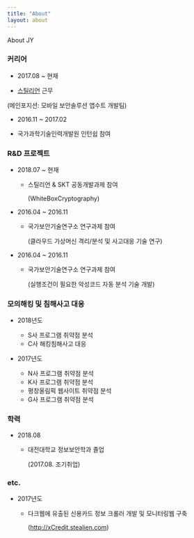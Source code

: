 ```yaml
---
title: "About"
layout: about
---
```


About JY


### **커리어**
- 2017.08 ~ 현재
 + [스틸리언](https://www.stealien.com/) 근무

  (메인포지션: 모바일 보안솔루션 앱수트 개발팀)
  

- 2016.11 ~ 2017.02
 + 국가과학기술인력개발원 인턴쉽 참여



### **R&D 프로젝트**

- 2018.07 ~ 현재
  + 스틸리언 & SKT 공동개발과제 참여 

     (WhiteBoxCryptography)
   

- 2016.04 ~ 2016.11 
  + 국가보안기술연구소 연구과제 참여 

     (클라우드 가상머신 격리/분석 및 사고대응 기술 연구)
    

- 2016.04 ~ 2016.11 
  + 국가보안기술연구소 연구과제 참여 

     (실행조건이 필요한 악성코드 자동 분석 기술 개발)



### **모의해킹 및 침해사고 대응**

- 2018년도
  + S사 프로그램 취약점 분석
  + C사 해킹침해사고 대응


- 2017년도
  + N사 프로그램 취약점 분석
  + K사 프로그램 취약점 분석
  + 평창올림픽 웹사이트 취약점 분석
  + G사 프로그램 취약점 분석


### **학력**

- 2018.08 
  + 대전대학교 정보보안학과 졸업 

     (2017.08. 조기취업)
    

### **etc.**

- 2017년도
  + 다크웹에 유출된 신용카드 정보 크롤러 개발 및 모니터링웹 구축

     (http://xCredit.stealien.com)



